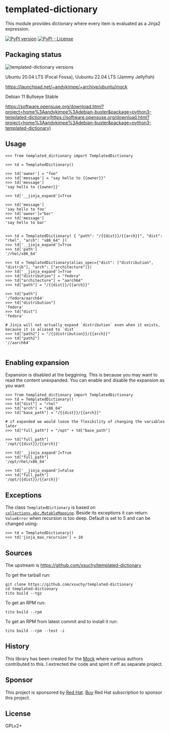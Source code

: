# templated-dictionary

This module provides dictionary where every item is evaluated as a Jinja2 expression.

[![PyPI version](https://badge.fury.io/py/templated-dictionary.svg)](https://pypi.org/project/templated-dictionary/)
[![PyPI - License](https://img.shields.io/pypi/l/templated-dictionary)](https://opensource.org/licenses/)

## Packaging status

![templated-dictionary versions](https://repology.org/badge/vertical-allrepos/python:templated-dictionary.svg?exclude_unsupported=1&header=python:templated-dictionary)

Ubuntu 20.04 LTS (Focal Fossa), Uubuntu 22.04 LTS (Jammy Jellyfish)

https://launchpad.net/~andykimpe/+archive/ubuntu/mock

Debian 11 Bullseye Stable

https://software.opensuse.org/download.html?project=home%3Aandykimpe%3Adebian-buster&package=python3-templated-dictionary(https://software.opensuse.org/download.html?project=home%3Aandykimpe%3Adebian-buster&package=python3-templated-dictionary)

## Usage

```
>>> from templated_dictionary import TemplatedDictionary

>>> td = TemplatedDictionary()

>>> td['owner'] = "foo"
>>> td['message'] = "say hello to {{owner}}"
>>> td['message']
'say hello to {{owner}}'

>>> td['__jinja_expand']=True

>>> td['message']
'say hello to foo'
>>> td['owner']="bar"
>>> td['message']
'say hello to bar'


>>> td = TemplatedDictionary( { "path": "/{{dist}}/{{arch}}", "dist": "rhel", "arch": "x86_64" })
>>> td['__jinja_expand']=True
>>> td['path']
'/rhel/x86_64'

>>> td = TemplatedDictionary(alias_spec={"dist": ["distribution", "distrib"], "arch": ["architecture"]})
>>> td['__jinja_expand']=True
>>> td["distribution"] = "fedora"
>>> td["architecture"] = "aarch64"
>>> td["path"] = "/{{dist}}/{{arch}}"

>>> td["path"]
'/fedora/aarch64'
>>> td["distribution"]
'fedora'
>>> td["dist"]
'fedora'

# Jinja will not actually expand `distribution` even when it exists, because it is aliased to `dist`
>>> td["path2"] = "/{{distribution}}/{{arch}}"
>>> td["path2"]
'//aarch64'


```

## Enabling expansion

Expansion is disabled at the beggining. This is because you may want to read the content unexpanded. You can enable and disable the expansion as you want

```
>>> from templated_dictionary import TemplatedDictionary
>>> td = TemplatedDictionary()
>>> td["dist"] = "rhel"
>>> td["arch"] = "x86_64"
>>> td["base_path"] = "/{{dist}}/{{arch}}"

# if expanded we would loose the flexibility of changing the variables later
>>> td["full_path"] = "/opt" + td["base_path"]

>>> td["full_path"]
'/opt/{{dist}}/{{arch}}'

>>> td['__jinja_expand']=True
>>> td["full_path"]
'/opt/rhel/x86_64'

>>> td['__jinja_expand']=False
>>> td["full_path"]
'/opt/{{dist}}/{{arch}}'
```


## Exceptions

The class `TemplatedDictionary` is based on [`collections.abc.MutableMapping`](https://docs.python.org/3/library/collections.abc.html#collections.abc.MutableMapping). Beside its exceptions it can return `ValueError` when recursion is too deep. Default is set to 5 and can be changed using:

```
>>> td = TemplatedDictionary()
>>> td['jinja_max_recursion'] = 10
```

## Sources

The upstream is https://github.com/xsuchy/templated-dictionary

To get the tarball run:

```
git clone https://github.com/xsuchy/templated-dictionary
cd templated-dictionary
tito build --tgz
```

To get an RPM run:

```
tito build --rpm
```

To get an RPM from latest commit and to install it run:

```
tito build --rpm --test -i
```

## History

This library has been created for the [Mock](https://github.com/rpm-software-management/mock/) where various authors contributed to this. I extrected the code and spint it off as separate project.

## Sponsor

This project is sponsored by [Red Hat](https://www.redhat.com/). [Buy](https://www.redhat.com/en/store) Red Hat subscription to sponsor this project.

## License

GPLv2+
